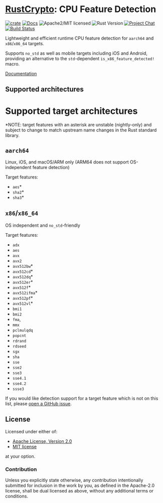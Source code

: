 # [RustCrypto]: CPU Feature Detection

[![crate][crate-image]][crate-link]
[![Docs][docs-image]][docs-link]
![Apache2/MIT licensed][license-image]
![Rust Version][rustc-image]
[![Project Chat][chat-image]][chat-link]
[![Build Status][build-image]][build-link]

Lightweight and efficient runtime CPU feature detection for `aarch64` and
`x86`/`x86_64` targets.

Supports `no_std` as well as mobile targets including iOS and Android,
providing an alternative to the `std`-dependent `is_x86_feature_detected!`
macro.

[Documentation][docs-link]

## Supported architectures

# Supported target architectures

*NOTE: target features with an asterisk are unstable (nightly-only) and subject
to change to match upstream name changes in the Rust standard library.

## `aarch64`

Linux, iOS, and macOS/ARM only (ARM64 does not support OS-independent feature detection)

Target features:

- `aes`*
- `sha2`*
- `sha3`*

## `x86`/`x86_64`

OS independent and `no_std`-friendly

Target features:

- `adx`
- `aes`
- `avx`
- `avx2`
- `avx512bw`*
- `avx512cd`*
- `avx512dq`*
- `avx512er`*
- `avx512f`*
- `avx512ifma`*
- `avx512pf`*
- `avx512vl`*
- `bmi1`
- `bmi2`
- `fma`,
- `mmx`
- `pclmulqdq`
- `popcnt`
- `rdrand`
- `rdseed`
- `sgx`
- `sha`
- `sse`
- `sse2`
- `sse3`
- `sse4.1`
- `sse4.2`
- `ssse3`

If you would like detection support for a target feature which is not on
this list, please [open a GitHub issue].

## License

Licensed under either of:

 * [Apache License, Version 2.0](http://www.apache.org/licenses/LICENSE-2.0)
 * [MIT license](http://opensource.org/licenses/MIT)

at your option.

### Contribution

Unless you explicitly state otherwise, any contribution intentionally submitted
for inclusion in the work by you, as defined in the Apache-2.0 license, shall be
dual licensed as above, without any additional terms or conditions.

[//]: # (badges)

[crate-image]: https://img.shields.io/crates/v/cpufeatures.svg
[crate-link]: https://crates.io/crates/cpufeatures
[docs-image]: https://docs.rs/cpufeatures/badge.svg
[docs-link]: https://docs.rs/cpufeatures/
[license-image]: https://img.shields.io/badge/license-Apache2.0/MIT-blue.svg
[rustc-image]: https://img.shields.io/badge/rustc-1.40+-blue.svg
[chat-image]: https://img.shields.io/badge/zulip-join_chat-blue.svg
[chat-link]: https://rustcrypto.zulipchat.com/#narrow/stream/260052-utils
[build-image]: https://github.com/RustCrypto/utils/workflows/cpufeatures/badge.svg?branch=master&event=push
[build-link]: https://github.com/RustCrypto/utils/actions/workflows/cpufeatures.yml

[//]: # (general links)

[RustCrypto]: https://github.com/rustcrypto
[RustCrypto/utils#378]: https://github.com/RustCrypto/utils/issues/378
[open a GitHub issue]: https://github.com/RustCrypto/utils/issues/new?title=cpufeatures:%20requesting%20support%20for%20CHANGEME%20target%20feature
